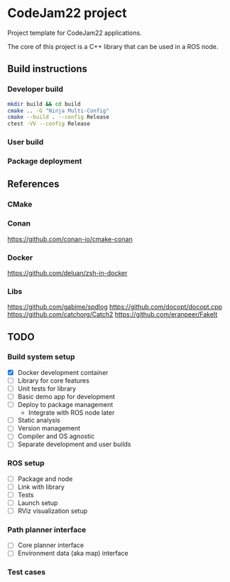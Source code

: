 # CodeJam22 project
Project template for CodeJam22 applications.

The core of this project is a C++ library that can be used in a ROS node.

## Build instructions

### Developer build
```sh
mkdir build && cd build
cmake .. -G "Ninja Multi-Config"
cmake --build . --config Release
ctest -VV --config Release
```

### User build

### Package deployment

## References

### CMake

### Conan
https://github.com/conan-io/cmake-conan

### Docker
https://github.com/deluan/zsh-in-docker

### Libs
https://github.com/gabime/spdlog
https://github.com/docopt/docopt.cpp
https://github.com/catchorg/Catch2
https://github.com/eranpeer/FakeIt

## TODO

### Build system setup
- [x] Docker development container
- [ ] Library for core features
- [ ] Unit tests for library
- [ ] Basic demo app for development
- [ ] Deploy to package management
  - Integrate with ROS node later
- [ ] Static analysis
- [ ] Version management
- [ ] Compiler and OS agnostic
- [ ] Separate development and user builds

### ROS setup
- [ ] Package and node
- [ ] Link with library
- [ ] Tests
- [ ] Launch setup
- [ ] RViz visualization setup

### Path planner interface
- [ ] Core planner interface
- [ ] Environment data (aka map) interface

### Test cases
